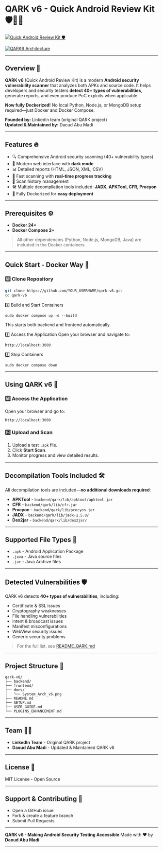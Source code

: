 # QARK v6 - Quick Android Review Kit 🛡️🐱‍💻 
[![Quick Android Review Kit 🛡️](https://capsule-render.vercel.app/api?text=Quick%20Android%20Review%20Kit&animation=fadeIn&type=waving&color=gradient&height=100)](https://github.com/DaoudAbuMadi3/Qark5)

[![QARK6 Architecture](./docs/System_Arch_v6.png)](https://github.com/YOUR_USERNAME/qark-v6) 

---

## Overview 🌟

**QARK v6** (Quick Android Review Kit) is a modern **Android security vulnerability scanner** that analyzes both APKs and source code. It helps developers and security testers **detect 40+ types of vulnerabilities**, generate reports, and even produce PoC exploits when applicable.  

**Now fully Dockerized!** No local Python, Node.js, or MongoDB setup required—just Docker and Docker Compose.  

**Founded by:** LinkedIn team (original QARK project)  
**Updated & Maintained by:** Daoud Abu Madi  

---

## Features 🔥

- 🔍 Comprehensive Android security scanning (40+ vulnerability types)  
- 🎨 Modern web interface with **dark mode**  
- 📊 Detailed reports (HTML, JSON, XML, CSV)  
- 🚀 Fast scanning with **real-time progress tracking**  
- 💾 Scan history management  
- 🛠️ Multiple decompilation tools included: **JADX, APKTool, CFR, Procyon**  
- 🐳 Fully Dockerized for **easy deployment**  

---

## Prerequisites ⚙️

- **Docker 24+**  
- **Docker Compose 2+**  

> All other dependencies (Python, Node.js, MongoDB, Java) are included in the Docker containers.

---

## Quick Start - Docker Way 🐳

### 1️⃣ Clone Repository
```bash
git clone https://github.com/YOUR_USERNAME/qark-v6.git
cd qark-v6
```

2️⃣ Build and Start Containers
```
sudo docker compose up -d --build
```
This starts both backend and frontend automatically.

3️⃣ Access the Application
Open your browser and navigate to:
```
http://localhost:3000
```

4️⃣ Stop Containers
```
sudo docker compose down
```


---

## Using QARK v6 🚀

### 1️⃣ Access the Application

Open your browser and go to:

```
http://localhost:3000
```

### 2️⃣ Upload and Scan

1. Upload a test `.apk` file.
2. Click **Start Scan**.
3. Monitor progress and view detailed results.

---

## Decompilation Tools Included 🛠️

All decompilation tools are included—**no additional downloads required**:

* **APKTool** - `backend/qark/lib/apktool/apktool.jar`
* **CFR** - `backend/qark/lib/cfr.jar`
* **Procyon** - `backend/qark/lib/procyon.jar`
* **JADX** - `backend/qark/lib/jadx-1.5.0/`
* **Dex2jar** - `backend/qark/lib/dex2jar/`

---

## Supported File Types 📂

* `.apk` - Android Application Package
* `.java` - Java source files
* `.jar` - Java Archive files

---

## Detected Vulnerabilities 🛡️

QARK v6 detects **40+ types of vulnerabilities**, including:

* Certificate & SSL issues
* Cryptography weaknesses
* File handling vulnerabilities
* Intent & broadcast issues
* Manifest misconfigurations
* WebView security issues
* Generic security problems

> For the full list, see [README_QARK.md](README_QARK.md)

---

## Project Structure 📁

```
qark-v6/
├── backend/
├── frontend/
├── docs/
│   └── System_Arch_v6.png
├── README.md
├── SETUP.md
├── USER_GUIDE.md
└── PLUGINS_ENHANCEMENT.md
```

---

## Team 👨‍💻

* **LinkedIn Team** - Original QARK project
* **Daoud Abu Madi** - Updated & Maintained QARK v6

---

## License 📜

MIT License - Open Source

---

## Support & Contributing 🤝

* Open a GitHub issue
* Fork & create a feature branch
* Submit Pull Requests

---

**QARK v6 - Making Android Security Testing Accessible**
Made with ❤️ by **Daoud Abu Madi**

---

